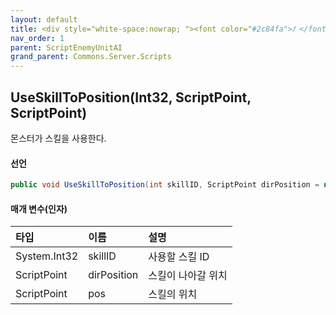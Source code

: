 ```yaml
---
layout: default
title: <div style="white-space:nowrap; "><font color="#2c84fa">𝑓 </font>UseSkillToPosition</div>
nav_order: 1
parent: ScriptEnemyUnitAI
grand_parent: Commons.Server.Scripts
---
```


## UseSkillToPosition(Int32, ScriptPoint, ScriptPoint)
몬스터가 스킬을 사용한다.

#### 선언
```cs
public void UseSkillToPosition(int skillID, ScriptPoint dirPosition = null, ScriptPoint pos = null)
```

#### 매개 변수(인자)

|타입|이름|설명|
|:-|:-|:-|
|System.Int32|skillID|사용할 스킬 ID|
|ScriptPoint|dirPosition|스킬이 나아갈 위치|
|ScriptPoint|pos|스킬의 위치|